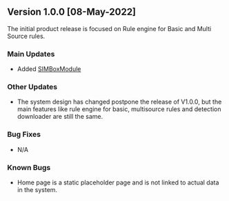 ## Version 1.0.0 [08-May-2022]
The initial product release is focused on Rule engine for Basic and Multi Source rules.

### Main Updates
- Added [SIMBoxModule](../tutorials/SIMBoxModule.md)

### Other Updates
- The system design has changed postpone the release of V1.0.0, but the main features like rule engine for basic, multisource rules and detection downloader are still the same.

### Bug Fixes
- N/A

### Known Bugs
- Home page is a static placeholder page and is not linked to actual data in the system.
  

